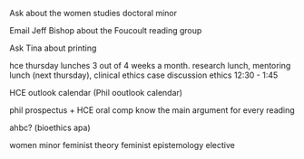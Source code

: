 Ask about the women studies doctoral minor

Email Jeff Bishop about the Foucoult reading group

Ask Tina about printing

hce thursday lunches 3 out of 4 weeks a month. research lunch, mentoring lunch
(next thursday), clinical ethics case discussion ethics 12:30 - 1:45

HCE outlook calendar
(Phil ooutlook calendar)

phil prospectus + HCE oral comp
know the main argument for every reading

ahbc? (bioethics apa)

women minor
feminist theory
feminist epistemology
elective
